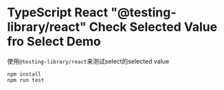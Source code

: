 TypeScript React "@testing-library/react" Check Selected Value fro Select Demo
=============================================================================

使用`@testing-library/react`来测试select的selected value

```
npm install
npm run test
```
